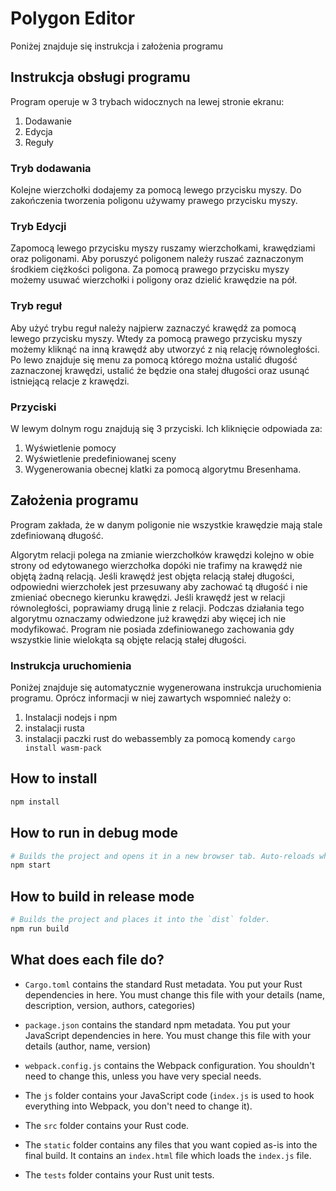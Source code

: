 # Polygon Editor
Poniżej znajduje się instrukcja i założenia programu
## Instrukcja obsługi programu
Program operuje w 3 trybach widocznych na lewej stronie ekranu:
1. Dodawanie
2. Edycja
3. Reguły
### Tryb dodawania
Kolejne wierzchołki dodajemy za pomocą lewego przycisku myszy. Do zakończenia tworzenia poligonu używamy prawego przycisku myszy.
### Tryb Edycji
Zapomocą lewego przycisku myszy ruszamy wierzchołkami, krawędziami oraz poligonami. Aby poruszyć poligonem należy ruszać zaznaczonym środkiem ciężkości poligona. Za pomocą prawego przycisku myszy możemy usuwać wierzchołki i poligony oraz dzielić krawędzie na pół.
### Tryb reguł
Aby użyć trybu reguł należy najpierw zaznaczyć krawędź za pomocą lewego przycisku myszy. Wtedy za pomocą prawego przycisku myszy możemy kliknąć na inną krawędź aby utworzyć z nią relację równoległości. Po lewo znajduje się menu za pomocą którego można ustalić długość zaznaczonej krawędzi, ustalić że będzie ona stałej długości oraz usunąć istniejącą relacje z krawędzi.
### Przyciski
W lewym dolnym rogu znajdują się 3 przyciski. Ich kliknięcie odpowiada za:
1. Wyświetlenie pomocy
2. Wyświetlenie predefiniowanej sceny
3. Wygenerowania obecnej klatki za pomocą algorytmu Bresenhama.

## Założenia programu
Program zakłada, że w danym poligonie nie wszystkie krawędzie mają stale zdefiniowaną długość.

Algorytm relacji polega na zmianie wierzchołków krawędzi kolejno w obie strony od edytowanego wierzchołka dopóki nie trafimy na krawędź nie objętą żadną relacją. Jeśli krawędź jest objęta relacją stałej długości, odpowiedni wierzchołek jest przesuwany aby zachować tą długość i nie zmieniać obecnego kierunku krawędzi. Jeśli krawędź jest w relacji równoległości, poprawiamy drugą linie z relacji. Podczas działania tego algorytmu oznaczamy odwiedzone już krawędzi aby więcej ich nie modyfikować. Program nie posiada zdefiniowanego zachowania gdy wszystkie linie wielokąta są objęte relacją stałej długości.

### Instrukcja uruchomienia
Poniżej znajduje się automatycznie wygenerowana instrukcja uruchomienia programu. Oprócz informacji w niej zawartych wspomnieć należy o:
1. Instalacji nodejs i npm
2. instalacji rusta
3. instalacji paczki rust do webassembly za pomocą komendy ```cargo install wasm-pack```
## How to install

```sh
npm install
```

## How to run in debug mode

```sh
# Builds the project and opens it in a new browser tab. Auto-reloads when the project changes.
npm start
```

## How to build in release mode

```sh
# Builds the project and places it into the `dist` folder.
npm run build
```

## What does each file do?

* `Cargo.toml` contains the standard Rust metadata. You put your Rust dependencies in here. You must change this file with your details (name, description, version, authors, categories)

* `package.json` contains the standard npm metadata. You put your JavaScript dependencies in here. You must change this file with your details (author, name, version)

* `webpack.config.js` contains the Webpack configuration. You shouldn't need to change this, unless you have very special needs.

* The `js` folder contains your JavaScript code (`index.js` is used to hook everything into Webpack, you don't need to change it).

* The `src` folder contains your Rust code.

* The `static` folder contains any files that you want copied as-is into the final build. It contains an `index.html` file which loads the `index.js` file.

* The `tests` folder contains your Rust unit tests.
